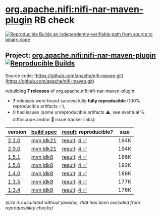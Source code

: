 [org.apache.nifi:nifi-nar-maven-plugin](https://central.sonatype.com/artifact/org.apache.nifi/nifi-nar-maven-plugin/versions) RB check
=======

[![Reproducible Builds](https://reproducible-builds.org/images/logos/rb.svg) an independently-verifiable path from source to binary code](https://reproducible-builds.org/)

## Project: [org.apache.nifi:nifi-nar-maven-plugin](https://central.sonatype.com/artifact/org.apache.nifi/nifi-nar-maven-plugin/versions) [![Reproducible Builds](https://img.shields.io/endpoint?url=https://raw.githubusercontent.com/jvm-repo-rebuild/reproducible-central/master/content/org/apache/nifi/nifi-nar-maven-plugin/badge.json)](https://github.com/jvm-repo-rebuild/reproducible-central/blob/master/content/org/apache/nifi/nifi-nar-maven-plugin/README.md)

Source code: [https://github.com/apache/nifi-maven.git](https://github.com/apache/nifi-maven.git)

rebuilding **7 releases** of org.apache.nifi:nifi-nar-maven-plugin:
- **7** releases were found successfully **fully reproducible** (100% reproducible artifacts :white_check_mark:),
- 0 had issues (some unreproducible artifacts :warning:, see eventual :mag: diffoscope and/or :memo: issue tracker links):

| version | [build spec](/BUILDSPEC.md) | [result](https://reproducible-builds.org/docs/jvm/): reproducible? | size |
| -- | --------- | ------ | -- |
| [2.1.0](https://central.sonatype.com/artifact/org.apache.nifi/nifi-nar-maven-plugin/2.1.0/pom) | [mvn jdk21](nifi-nar-maven-plugin-2.1.0.buildspec) | [result](nifi-nar-maven-plugin-2.1.0.buildinfo): [4 :white_check_mark: ](nifi-nar-maven-plugin-2.1.0.buildcompare) | 194K |
| [2.0.0](https://central.sonatype.com/artifact/org.apache.nifi/nifi-nar-maven-plugin/2.0.0/pom) | [mvn jdk21](nifi-nar-maven-plugin-2.0.0.buildspec) | [result](nifi-nar-maven-plugin-2.0.0.buildinfo): [4 :white_check_mark: ](nifi-nar-maven-plugin-2.0.0.buildcompare) | 194K |
| [1.5.1](https://central.sonatype.com/artifact/org.apache.nifi/nifi-nar-maven-plugin/1.5.1/pom) | [mvn jdk8](nifi-nar-maven-plugin-1.5.1.buildspec) | [result](nifi-nar-maven-plugin-1.5.1.buildinfo): [4 :white_check_mark: ](nifi-nar-maven-plugin-1.5.1.buildcompare) | 186K |
| [1.5.0](https://central.sonatype.com/artifact/org.apache.nifi/nifi-nar-maven-plugin/1.5.0/pom) | [mvn jdk8](nifi-nar-maven-plugin-1.5.0.buildspec) | [result](nifi-nar-maven-plugin-1.5.0.buildinfo): [4 :white_check_mark: ](nifi-nar-maven-plugin-1.5.0.buildcompare) | 192K |
| [1.4.0](https://central.sonatype.com/artifact/org.apache.nifi/nifi-nar-maven-plugin/1.4.0/pom) | [mvn jdk8](nifi-nar-maven-plugin-1.4.0.buildspec) | [result](nifi-nar-maven-plugin-1.4.0.buildinfo): [4 :white_check_mark: ](nifi-nar-maven-plugin-1.4.0.buildcompare) | 188K |
| [1.3.5](https://central.sonatype.com/artifact/org.apache.nifi/nifi-nar-maven-plugin/1.3.5/pom) | [mvn jdk8](nifi-nar-maven-plugin-1.3.5.buildspec) | [result](nifi-nar-maven-plugin-1.3.5.buildinfo): [4 :white_check_mark: ](nifi-nar-maven-plugin-1.3.5.buildcompare) | 177K |
| [1.3.4](https://central.sonatype.com/artifact/org.apache.nifi/nifi-nar-maven-plugin/1.3.4/pom) | [mvn jdk8](nifi-nar-maven-plugin-1.3.4.buildspec) | [result](nifi-nar-maven-plugin-1.3.4.buildinfo): [4 :white_check_mark: ](nifi-nar-maven-plugin-1.3.4.buildcompare) | 176K |

<i>(size is calculated without javadoc, that has been excluded from reproducibility checks)</i>
